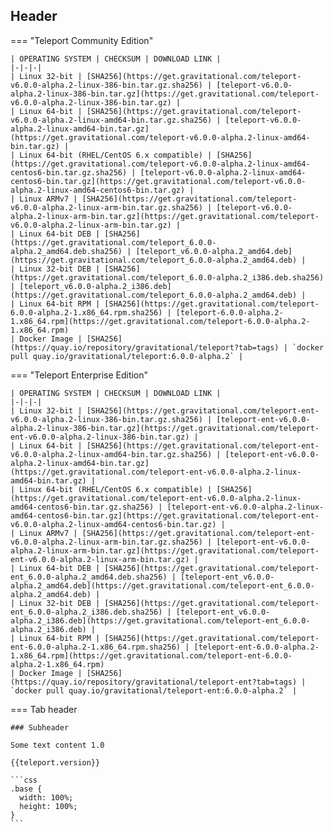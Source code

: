## Header


=== "Teleport Community Edition"

    | OPERATING SYSTEM | CHECKSUM | DOWNLOAD LINK |
    |-|-|-|
    | Linux 32-bit | [SHA256](https://get.gravitational.com/teleport-v6.0.0-alpha.2-linux-386-bin.tar.gz.sha256) | [teleport-v6.0.0-alpha.2-linux-386-bin.tar.gz](https://get.gravitational.com/teleport-v6.0.0-alpha.2-linux-386-bin.tar.gz) |
    | Linux 64-bit | [SHA256](https://get.gravitational.com/teleport-v6.0.0-alpha.2-linux-amd64-bin.tar.gz.sha256) | [teleport-v6.0.0-alpha.2-linux-amd64-bin.tar.gz](https://get.gravitational.com/teleport-v6.0.0-alpha.2-linux-amd64-bin.tar.gz) |
    | Linux 64-bit (RHEL/CentOS 6.x compatible) | [SHA256](https://get.gravitational.com/teleport-v6.0.0-alpha.2-linux-amd64-centos6-bin.tar.gz.sha256) | [teleport-v6.0.0-alpha.2-linux-amd64-centos6-bin.tar.gz](https://get.gravitational.com/teleport-v6.0.0-alpha.2-linux-amd64-centos6-bin.tar.gz) |
    | Linux ARMv7 | [SHA256](https://get.gravitational.com/teleport-v6.0.0-alpha.2-linux-arm-bin.tar.gz.sha256) | [teleport-v6.0.0-alpha.2-linux-arm-bin.tar.gz](https://get.gravitational.com/teleport-v6.0.0-alpha.2-linux-arm-bin.tar.gz) |
    | Linux 64-bit DEB | [SHA256](https://get.gravitational.com/teleport_6.0.0-alpha.2_amd64.deb.sha256) | [teleport_v6.0.0-alpha.2_amd64.deb](https://get.gravitational.com/teleport_6.0.0-alpha.2_amd64.deb) |
    | Linux 32-bit DEB | [SHA256](https://get.gravitational.com/teleport_6.0.0-alpha.2_i386.deb.sha256) | [teleport_v6.0.0-alpha.2_i386.deb](https://get.gravitational.com/teleport_6.0.0-alpha.2_amd64.deb) |
    | Linux 64-bit RPM | [SHA256](https://get.gravitational.com/teleport-6.0.0-alpha.2-1.x86_64.rpm.sha256) | [teleport-6.0.0-alpha.2-1.x86_64.rpm](https://get.gravitational.com/teleport-6.0.0-alpha.2-1.x86_64.rpm)
    | Docker Image | [SHA256](https://quay.io/repository/gravitational/teleport?tab=tags) | `docker pull quay.io/gravitational/teleport:6.0.0-alpha.2` |

=== "Teleport Enterprise Edition"

    | OPERATING SYSTEM | CHECKSUM | DOWNLOAD LINK |
    |-|-|-|
    | Linux 32-bit | [SHA256](https://get.gravitational.com/teleport-ent-v6.0.0-alpha.2-linux-386-bin.tar.gz.sha256) | [teleport-ent-v6.0.0-alpha.2-linux-386-bin.tar.gz](https://get.gravitational.com/teleport-ent-v6.0.0-alpha.2-linux-386-bin.tar.gz) |
    | Linux 64-bit | [SHA256](https://get.gravitational.com/teleport-ent-v6.0.0-alpha.2-linux-amd64-bin.tar.gz.sha256) | [teleport-ent-v6.0.0-alpha.2-linux-amd64-bin.tar.gz](https://get.gravitational.com/teleport-ent-v6.0.0-alpha.2-linux-amd64-bin.tar.gz) |
    | Linux 64-bit (RHEL/CentOS 6.x compatible) | [SHA256](https://get.gravitational.com/teleport-ent-v6.0.0-alpha.2-linux-amd64-centos6-bin.tar.gz.sha256) | [teleport-ent-v6.0.0-alpha.2-linux-amd64-centos6-bin.tar.gz](https://get.gravitational.com/teleport-ent-v6.0.0-alpha.2-linux-amd64-centos6-bin.tar.gz) |
    | Linux ARMv7 | [SHA256](https://get.gravitational.com/teleport-ent-v6.0.0-alpha.2-linux-arm-bin.tar.gz.sha256) | [teleport-ent-v6.0.0-alpha.2-linux-arm-bin.tar.gz](https://get.gravitational.com/teleport-ent-v6.0.0-alpha.2-linux-arm-bin.tar.gz) |
    | Linux 64-bit DEB | [SHA256](https://get.gravitational.com/teleport-ent_6.0.0-alpha.2_amd64.deb.sha256) | [teleport-ent_v6.0.0-alpha.2_amd64.deb](https://get.gravitational.com/teleport-ent_6.0.0-alpha.2_amd64.deb) |
    | Linux 32-bit DEB | [SHA256](https://get.gravitational.com/teleport-ent_6.0.0-alpha.2_i386.deb.sha256) | [teleport-ent_v6.0.0-alpha.2_i386.deb](https://get.gravitational.com/teleport-ent_6.0.0-alpha.2_i386.deb) |
    | Linux 64-bit RPM | [SHA256](https://get.gravitational.com/teleport-ent-6.0.0-alpha.2-1.x86_64.rpm.sha256) | [teleport-ent-6.0.0-alpha.2-1.x86_64.rpm](https://get.gravitational.com/teleport-ent-6.0.0-alpha.2-1.x86_64.rpm)
    | Docker Image | [SHA256](https://quay.io/repository/gravitational/teleport-ent?tab=tags) | `docker pull quay.io/gravitational/teleport-ent:6.0.0-alpha.2` |

=== Tab header

    ### Subheader
    
    Some text content 1.0
    
    {{teleport.version}}
    
    ```css
    .base {
      width: 100%;
      height: 100%;
    }
    ```